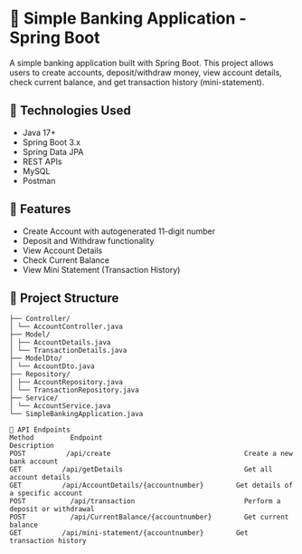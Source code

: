 # 🏦 Simple Banking Application - Spring Boot

A simple banking application built with Spring Boot. This project allows users to create accounts, deposit/withdraw money, view account details, check current balance, and get transaction history (mini-statement).

## 🔧 Technologies Used

- Java 17+
- Spring Boot 3.x
- Spring Data JPA
- REST APIs
- MySQL
- Postman

## 🚀 Features

- Create Account with autogenerated 11-digit number
- Deposit and Withdraw functionality
- View Account Details
- Check Current Balance
- View Mini Statement (Transaction History)

## 📁 Project Structure

```com.example.demo
├── Controller/
│ └── AccountController.java
├── Model/
│ ├── AccountDetails.java
│ └── TransactionDetails.java
├── ModelDto/
│ └── AccountDto.java
├── Repository/
│ ├── AccountRepository.java
│ └── TransactionRepository.java
├── Service/
│ └── AccountService.java
└── SimpleBankingApplication.java

🔗 API Endpoints
Method	       Endpoint	                                        Description
POST          /api/create	                              Create a new bank account
GET	         /api/getDetails	                          Get all account details
GET	         /api/AccountDetails/{accountnumber}      	Get details of a specific account
POST	       /api/transaction	                          Perform a deposit or withdrawal
POST	       /api/CurrentBalance/{accountnumber}	      Get current balance
GET	         /api/mini-statement/{accountnumber}       	Get transaction history

